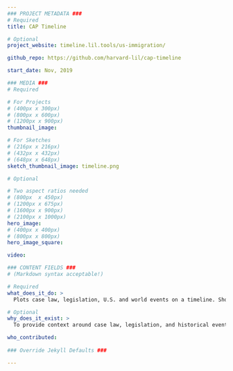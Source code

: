 ```yaml
---
### PROJECT METADATA ###
# Required
title: CAP Timeline 

# Optional
project_website: timeline.lil.tools/us-immigration/

github_repo: https://github.com/harvard-lil/cap-timeline

start_date: Nov, 2019

### MEDIA ###
# Required

# For Projects
# (400px x 300px)
# (800px x 600px)
# (1200px x 900px)
thumbnail_image:

# For Sketches
# (216px x 216px)
# (432px x 432px)
# (648px x 648px)
sketch_thumbnail_image: timeline.png

# Optional

# Two aspect ratios needed
# (800px  x 450px)
# (1200px x 675px)
# (1600px x 900px)
# (2100px x 1000px)
hero_image:
# (400px x 400px)
# (800px x 800px)
hero_image_square:

video:

### CONTENT FIELDS ###
# (Markdown syntax acceptable!)

# Required
what_does_it_do: >
  Plots case law, legislation, U.S. and world events on a timeline. Shows relationships between case law and events.   

# Optional
why_does_it_exist: >
  To provide context around case law, legislation, and historical events. 

who_contributed:
    
### Override Jekyll Defaults ###

---
```

